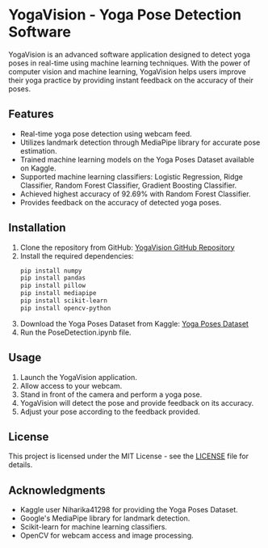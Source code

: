 # YogaVision - Yoga Pose Detection Software

YogaVision is an advanced software application designed to detect yoga poses in real-time using machine learning techniques. With the power of computer vision and machine learning, YogaVision helps users improve their yoga practice by providing instant feedback on the accuracy of their poses.

## Features

- Real-time yoga pose detection using webcam feed.
- Utilizes landmark detection through MediaPipe library for accurate pose estimation.
- Trained machine learning models on the Yoga Poses Dataset available on Kaggle.
- Supported machine learning classifiers: Logistic Regression, Ridge Classifier, Random Forest Classifier, Gradient Boosting Classifier.
- Achieved highest accuracy of 92.69% with Random Forest Classifier.
- Provides feedback on the accuracy of detected yoga poses.

## Installation

1. Clone the repository from GitHub: [YogaVision GitHub Repository](https://github.com/animagus12/YogaVision)
2. Install the required dependencies:
    ```bash
    pip install numpy
    pip install pandas
    pip install pillow
    pip install mediapipe
    pip install scikit-learn
    pip install opencv-python
    ```
3. Download the Yoga Poses Dataset from Kaggle: [Yoga Poses Dataset](https://www.kaggle.com/datasets/niharika41298/yoga-poses-dataset/data)
4. Run the PoseDetection.ipynb file.

## Usage

1. Launch the YogaVision application.
2. Allow access to your webcam.
3. Stand in front of the camera and perform a yoga pose.
4. YogaVision will detect the pose and provide feedback on its accuracy.
5. Adjust your pose according to the feedback provided.

## License

This project is licensed under the MIT License - see the [LICENSE](LICENSE) file for details.

## Acknowledgments

- Kaggle user Niharika41298 for providing the Yoga Poses Dataset.
- Google's MediaPipe library for landmark detection.
- Scikit-learn for machine learning classifiers.
- OpenCV for webcam access and image processing.
